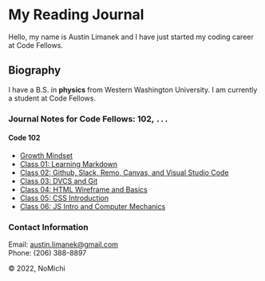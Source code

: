 # My Reading Journal

Hello, my name is Austin Limanek and I have just started my coding career at Code Fellows.

## Biography

I have a B.S. in **physics** from Western Washington University. I am currently a student at Code Fellows.

### Journal Notes for Code Fellows: 102, `...`

#### Code 102

- [Growth Mindset](growth.md)
- [Class 01: Learning Markdown](class01.md)
- [Class 02: Github, Slack, Remo, Canvas, and Visual Studio Code](class02.md)
- [Class 03: DVCS and Git](class03.md)
- [Class 04: HTML Wireframe and Basics](class04.md)
- [Class 05: CSS Introduction](class03.md)
- [Class 06: JS Intro and Computer Mechanics](class04.md)

### Contact Information

Email: austin.limanek@gmail.com  
Phone: (206) 388-8897

&copy; 2022, NoMichi